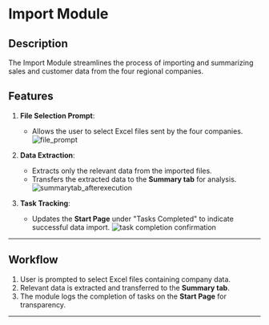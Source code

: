 # Import Module 

## Description
The Import Module streamlines the process of importing and summarizing sales and customer data from the four regional companies.


## Features
1. **File Selection Prompt**:  
   - Allows the user to select Excel files sent by the four companies.
     ![file_prompt](https://github.com/user-attachments/assets/9829c18b-a7d7-45ab-82ed-c159a9a593a8)

2. **Data Extraction**:  
   - Extracts only the relevant data from the imported files.  
   - Transfers the extracted data to the **Summary tab** for analysis.
![summarytab_afterexecution](https://github.com/user-attachments/assets/89634a96-be04-42ba-b8ab-1748b19f2094)

3. **Task Tracking**:  
   - Updates the **Start Page** under "Tasks Completed" to indicate successful data import.
![task completion confirmation](https://github.com/user-attachments/assets/234a8f38-75f9-44b4-9946-441262463ce4)
---

## Workflow
1. User is prompted to select Excel files containing company data.  
2. Relevant data is extracted and transferred to the **Summary tab**.  
3. The module logs the completion of tasks on the **Start Page** for transparency.

---



